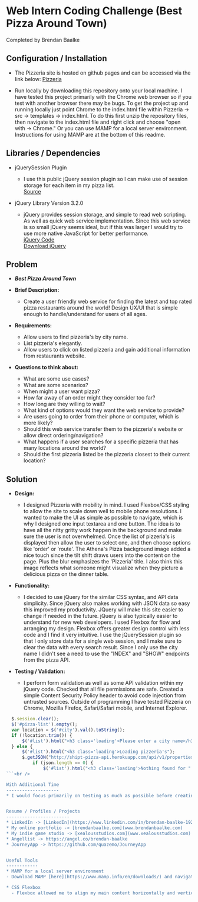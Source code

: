 Web Intern Coding Challenge (Best Pizza Around Town)
=======================
Completed by Brendan Baalke


Configuration / Installation
----------------------------
* The Pizzeria site is hosted on github pages and can be accessed via the link below:
  [Pizzeria](http://quazemo.github.io/web-intern-coding-challenge/Pizzeria/src/templates/)

* Run locally by downloading this repository onto your local machine. I have tested this project primarily with the Chrome web browser so if you test with another browser there may be bugs. To get the project up and running locally just point Chrome to the index.html file within Pizzeria -> src -> templates -> index.html. To do this first unzip the repository files, then navigate to the index.html file and right click and choose "open with -> Chrome." Or you can use MAMP for a local server environment. Instructions for using MAMP are at the bottom of this readme.


Libraries / Dependencies
----------------------------
* jQuerySession Plugin
	- I use this public jQuery session plugin so I can make use of session storage for each item in my pizza list.<br />
  [Source](https://github.com/AlexChittock/JQuery-Session-Plugin)

* jQuery Library Version 3.2.0
	- jQuery provides session storage, and simple to read web scripting. As well as quick web service implementation. Since this web service is so small jQuery seems ideal, but if this was larger I would try to use more native JavaScript for better performance.<br />
  [jQuery Code](https://ajax.googleapis.com/ajax/libs/jquery/3.2.0/jquery.min.js)<br />
  [Download jQuery](https://jquery.com/download/)


Problem
-------
* ***Best Pizza Around Town***
- **Brief Description:**
	- Create a user friendly web service for finding the latest and top rated pizza restaurants around the world!
	Design UX/UI that is simple enough to handle/understand for users of all ages.

- **Requirements:**
	- Allow users to find pizzeria's by city name.
	- List pizzeria's elegantly.
	- Allow users to click on listed pizzeria and gain additional information from restaurants website.

- **Questions to think about:**
	- What are some use cases?
	- What are some scenarios?
	- When might a user want pizza?
	- How far away of an order might they consider too far?
	- How long are they willing to wait?
	- What kind of options would they want the web service to provide?
	- Are users going to order from their phone or computer, which is more likely?
	- Should this web service transfer them to the pizzeria's website or allow direct ordering/navigation?
	- What happens if a user searches for a specific pizzeria that has many locations around the world?
	- Should the first pizzeria listed be the pizzeria closest to their current location?


Solution
--------
  - **Design:**
	- I designed Pizzeria with mobility in mind. I used Flexbox/CSS styling to allow the site to scale down well to mobile phone resolutions. I wanted to make the UI as simple as possible to navigate, which is why I designed one input textarea and one button. The idea is to have all the nitty gritty work happen in the background and make sure the user is not overwhelmed. Once the list of pizzeria's is displayed then allow the user to select one, and then choose options like 'order' or 'route'. The Athena's Pizza background image added a nice touch since the tilt shift draws users into the content on the page. Plus the blur emphasizes the 'Pizzeria' title. I also think this image reflects what someone might visualize when they picture a delicious pizza on the dinner table.

  - **Functionality:**
	- I decided to use jQuery for the similar CSS syntax, and API data simplicity. Since jQuery also makes working with JSON data so easy this improved my productivity. JQuery will make this site easier to change if needed in the future. jQuery is also typically easier to understand for new web developers. I used Flexbox for flow and arranging my design. Flexbox offers greater design control with less code and I find it very intuitive. I use the jQuerySession plugin so that I only store data for a single web session, and I make sure to clear the data with every search result. Since I only use the city name I didn't see a need to use the "INDEX" and "SHOW" endpoints from the pizza API.

  - **Testing / Validation:**
	- I perform form validation as well as some API validation within my jQuery code. Checked that all file permissions are safe. Created a simple Content Security Policy header to avoid code injection from untrusted sources. Outside of programming I have tested Pizzeria on Chrome, Mozilla Firefox, Safari/Safari mobile, and Internet Explorer. <br />
  ```javascript
	$.session.clear();
	$('#pizza-list').empty();
	var location = $('#city').val().toString();
	if (!location.trim()) {
		$('#list').html("<h3 class='loading'>Please enter a city name</h3>");
	} else {
		$('#list').html("<h3 class='loading'>Loading pizzeria's");
		$.getJSON("http://shipt-pizza-api.herokuapp.com/api/v1/properties/search?city=" + location, function(json) {
			if (json.length == 0) {
				$('#list').html("<h3 class='loading'>Nothing found for " + location + "</h3>");
  ```<br />

With Additional Time
--------------------
* I would focus primarily on testing as much as possible before creating new features. A feature I would like to add later though would be the ability to save cookies locally for the list of pizzeria's. That way a users previous list is repopulated when they return to the website. I would perform tests for other scenarios such as 'what happens when a user switches from wifi to their mobile service provider'? Does the service freeze, crash, glitch out? I'd like to spend time working on some automated tests to ping the Pizza API Server to make sure it is online before trying to get data from it. I'd check for more possibilities of code injection (XSS attacks...etc). I would look into the possibility of adding a feature to allow users to directly order pizza or begin navigation from the site. I'd also look at changing some of the jQuery to JavaScript for better performance, since jQuery adds a bit more overhead from tasks like ```$('#city').val()``` I would look for a higher resolution background image with similar appeal, and look into having a script determine which device is currently viewing the site. That way I can adjust the screen ratio and resolutions to allow for a better user experience. Gathering "hands-on" user feedback and surveying the public is a great way to continue rapidly prototyping this site incrementally.


Resume / Profiles / Projects
------------------------
* LinkedIn -> [LinkedIn](https://www.linkedin.com/in/brendan-baalke-192444114)
* My online portfolio -> [brendanbaalke.com](www.brendanbaalke.com)
* My indie game studio -> [xealousstudios.com](www.xealousstudios.com)
* Angellist -> https://angel.co/brendan-baalke
* JourneyApp -> https://github.com/quazemo/JourneyApp


Useful Tools
------------
* MAMP for a local server environment
  - Download MAMP [here](https://www.mamp.info/en/downloads/) and navigate to where MAMP has installed. Drag this project folder into the folder inside MAMP called "htdocs". Then start MAMP hit "start servers" and click on the WebStart page button. Click on "My Website" once the MAMP homepage has loaded. Then navigate to the directory containing index.html.

* CSS Flexbox
	- Flexbox allowed me to align my main content horizontally and vertically very easily. If I want to add further content to my site the ".flex-container" and ".flex-item" classes will be useful.

